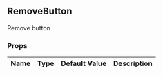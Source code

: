 ## RemoveButton 
 
Remove button
 ### Props
Name | Type | Default Value | Description
--- | --- | --- | --- 

 
